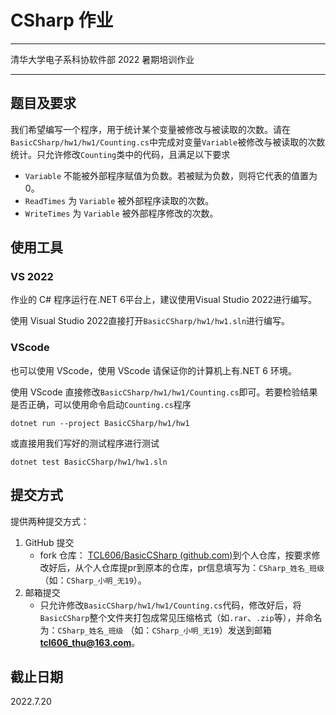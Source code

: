 # CSharp 作业

---

清华大学电子系科协软件部 2022 暑期培训作业

---

## 题目及要求

我们希望编写一个程序，用于统计某个变量被修改与被读取的次数。请在`BasicCSharp/hw1/hw1/Counting.cs`中完成对变量`Variable`被修改与被读取的次数统计。只允许修改`Counting`类中的代码，且满足以下要求

- `Variable` 不能被外部程序赋值为负数。若被赋为负数，则将它代表的值置为0。
- `ReadTimes` 为 `Variable` 被外部程序读取的次数。
- `WriteTimes` 为 `Variable` 被外部程序修改的次数。

## 使用工具

### VS 2022

作业的 C# 程序运行在.NET 6平台上，建议使用Visual Studio 2022进行编写。

使用 Visual Studio 2022直接打开`BasicCSharp/hw1/hw1.sln`进行编写。

### VScode

也可以使用 VScode，使用 VScode 请保证你的计算机上有.NET 6 环境。

使用 VScode 直接修改`BasicCSharp/hw1/hw1/Counting.cs`即可。若要检验结果是否正确，可以使用命令启动`Counting.cs`程序

`dotnet run --project BasicCSharp/hw1/hw1`

或直接用我们写好的测试程序进行测试

`dotnet test BasicCSharp/hw1/hw1.sln`

## 提交方式

提供两种提交方式：

1. GitHub 提交
   - fork 仓库： [TCL606/BasicCSharp (github.com)](https://github.com/TCL606/BasicCSharp)到个人仓库，按要求修改好后，从个人仓库提pr到原本的仓库，pr信息填写为：`CSharp_姓名_班级` （如：`CSharp_小明_无19`）。
2. 邮箱提交
   - 只允许修改`BasicCSharp/hw1/hw1/Counting.cs`代码，修改好后，将`BasicCSharp`整个文件夹打包成常见压缩格式（如`.rar`、`.zip`等），并命名为：`CSharp_姓名_班级` （如：`CSharp_小明_无19`）发送到邮箱 **tcl606_thu@163.com**。

## 截止日期

2022.7.20
